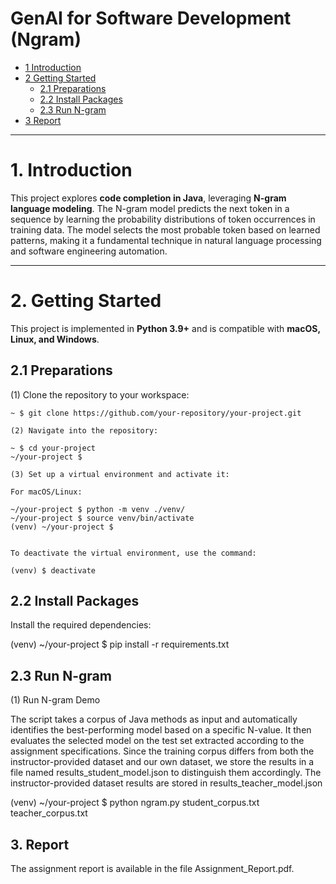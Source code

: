 # GenAI for Software Development (Ngram)

* [1 Introduction](#1-introduction)  
* [2 Getting Started](#2-getting-started)  
  * [2.1 Preparations](#21-preparations)  
  * [2.2 Install Packages](#22-install-packages)  
  * [2.3 Run N-gram](#23-run-n-gram)  
* [3 Report](#3-report)  

---

# **1. Introduction**  
This project explores **code completion in Java**, leveraging **N-gram language modeling**. The N-gram model predicts the next token in a sequence by learning the probability distributions of token occurrences in training data. The model selects the most probable token based on learned patterns, making it a fundamental technique in natural language processing and software engineering automation.  

---

# **2. Getting Started**  

This project is implemented in **Python 3.9+** and is compatible with **macOS, Linux, and Windows**.  

## **2.1 Preparations**  

(1) Clone the repository to your workspace:  
```shell
~ $ git clone https://github.com/your-repository/your-project.git

(2) Navigate into the repository:

~ $ cd your-project
~/your-project $

(3) Set up a virtual environment and activate it:

For macOS/Linux:

~/your-project $ python -m venv ./venv/
~/your-project $ source venv/bin/activate
(venv) ~/your-project $ 


To deactivate the virtual environment, use the command:

(venv) $ deactivate
```

## **2.2 Install Packages**

Install the required dependencies:

(venv) ~/your-project $ pip install -r requirements.txt

## **2.3 Run N-gram**

(1) Run N-gram Demo

The script takes a corpus of Java methods as input and automatically identifies the best-performing model based on a specific N-value. It then evaluates the selected model on the test set extracted according to the assignment specifications.
Since the training corpus differs from both the instructor-provided dataset and our own dataset, we store the results in a file named results_student_model.json to distinguish them accordingly.
The instructor-provided dataset results are stored in results_teacher_model.json

(venv) ~/your-project $ python ngram.py student_corpus.txt teacher_corpus.txt


## 3. Report

The assignment report is available in the file Assignment_Report.pdf.


